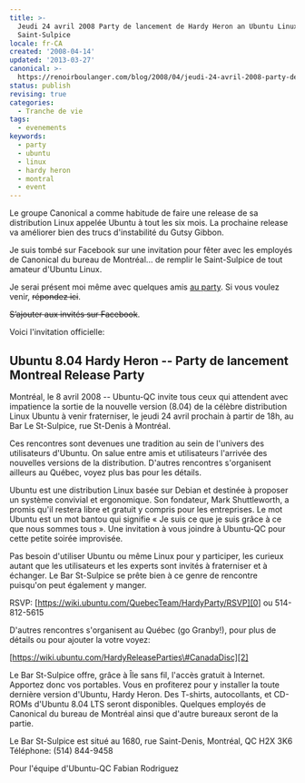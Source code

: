 ```yaml
---
title: >-
  Jeudi 24 avril 2008 Party de lancement de Hardy Heron an Ubuntu Linux Party au
  Saint-Sulpice
locale: fr-CA
created: '2008-04-14'
updated: '2013-03-27'
canonical: >-
  https://renoirboulanger.com/blog/2008/04/jeudi-24-avril-2008-party-de-lancement-de-hardy-heron-an-ubuntu-linux-party-au-saint-sulpice/
status: publish
revising: true
categories:
  - Tranche de vie
tags:
  - evenements
keywords:
  - party
  - ubuntu
  - linux
  - hardy heron
  - montral
  - event
---
```


Le groupe Canonical a comme habitude de faire une release de sa distribution
Linux appelée Ubuntu à tout les six mois. La prochaine release va améliorer bien
des trucs d'instabilité du Gutsy Gibbon.

Je suis tombé sur Facebook sur une invitation pour fêter avec les employés de
Canonical du bureau de Montréal... de remplir le Saint-Sulpice de tout amateur
d'Ubuntu Linux.

Je serai présent moi même avec quelques amis [au party][0]. Si vous voulez
venir, ~~répondez ici~~.

~~S’ajouter aux invités sur Facebook~~.

Voici l'invitation officielle:

## Ubuntu 8.04 Hardy Heron -- Party de lancement Montreal Release Party

Montréal, le 8 avril 2008 -- Ubuntu-QC invite tous ceux qui attendent avec
impatience la sortie de la nouvelle version (8.04) de la célèbre distribution
Linux Ubuntu à venir fraterniser, le jeudi 24 avril prochain à partir de 18h, au
Bar Le St-Sulpice, rue St-Denis à Montréal.

Ces rencontres sont devenues une tradition au sein de l'univers des utilisateurs
d'Ubuntu. On salue entre amis et utilisateurs l'arrivée des nouvelles versions
de la distribution. D'autres rencontres s'organisent ailleurs au Québec, voyez
plus bas pour les détails.

Ubuntu est une distribution Linux basée sur Debian et destinée à proposer un
système convivial et ergonomique. Son fondateur, Mark Shuttleworth, a promis
qu'il restera libre et gratuit y compris pour les entreprises. Le mot Ubuntu est
un mot bantou qui signifie « Je suis ce que je suis grâce à ce que nous sommes
tous ». Une invitation à vous joindre à Ubuntu-QC pour cette petite soirée
improvisée.

Pas besoin d'utiliser Ubuntu ou même Linux pour y participer, les curieux autant
que les utilisateurs et les experts sont invités à fraterniser et à échanger. Le
Bar St-Sulpice se prête bien à ce genre de rencontre puisqu'on peut également y
manger.

RSVP: [https://wiki.ubuntu.com/QuebecTeam/HardyParty/RSVP][0] ou 514-812-5615

D'autres rencontres s'organisent au Québec (go Granby!), pour plus de détails ou
pour ajouter la votre voyez:

[https://wiki.ubuntu.com/HardyReleaseParties\#CanadaDisc][2]

Le Bar St-Sulpice offre, grâce à Île sans fil, l'accès gratuit à Internet.
Apportez donc vos portables. Vous en profiterez pour y installer la toute
dernière version d'Ubuntu, Hardy Heron. Des T-shirts, autocollants, et CD-ROMs
d'Ubuntu 8.04 LTS seront disponibles. Quelques employés de Canonical du bureau
de Montréal ainsi que d'autre bureaux seront de la partie.

Le Bar St-Sulpice est situé au 1680, rue Saint-Denis, Montréal, QC H2X 3K6
Téléphone: (514) 844-9458

Pour l'équipe d'Ubuntu-QC Fabian Rodriguez

[0]: https://wiki.ubuntu.com/QuebecTeam/HardyParty/RSVP
[2]: https://wiki.ubuntu.com/HardyReleaseParties#CanadaDisc
